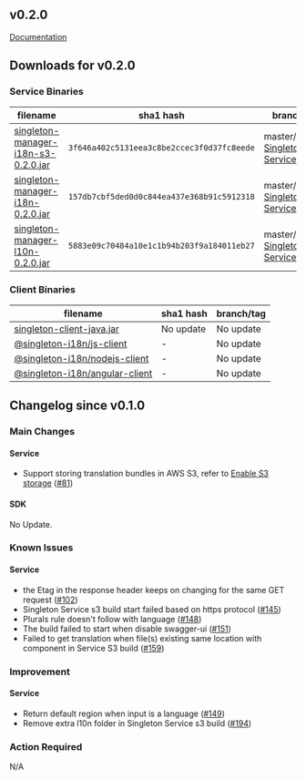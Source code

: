 v0.2.0
-------

[Documentation](https://vmware.github.io/singleton/)

## Downloads for v0.2.0

### Service Binaries
filename | sha1 hash | branch/tag
-------- | --- | ------
[singleton-manager-i18n-s3-0.2.0.jar](https://repo1.maven.org/maven2/com/vmware/singleton/singleton-manager-i18n-s3/0.2.0/singleton-manager-i18n-s3-0.2.0.jar) | `3f646a402c5131eea3c8be2ccec3f0d37fc8eede` | master/[v0.2.0-Singleton-Service](https://github.com/vmware/singleton/releases/tag/v0.2.0-Singleton-Service)
[singleton-manager-i18n-0.2.0.jar](https://repo1.maven.org/maven2/com/vmware/singleton/singleton-manager-i18n/0.2.0/singleton-manager-i18n-0.2.0.jar) | `157db7cbf5ded0d0c844ea437e368b91c5912318` | master/[v0.2.0-Singleton-Service](https://github.com/vmware/singleton/releases/tag/v0.2.0-Singleton-Service)
[singleton-manager-l10n-0.2.0.jar](https://repo1.maven.org/maven2/com/vmware/singleton/singleton-manager-l10n/0.2.0/singleton-manager-l10n-0.2.0.jar) | `5883e09c70484a10e1c1b94b203f9a184011eb27` | master/[v0.2.0-Singleton-Service](https://github.com/vmware/singleton/releases/tag/v0.2.0-Singleton-Service)

### Client Binaries
filename | sha1 hash | branch/tag
-------- | --- | ------
[singleton-client-java.jar](https://repo1.maven.org/maven2/com/vmware/singleton/singleton-client-java/0.1.0/) | No update | No update
[@singleton-i18n/js-client](https://www.npmjs.com/package/@singleton-i18n/js-core-sdk/v/0.1.0) | - | No update
[@singleton-i18n/nodejs-client](https://www.npmjs.com/package/@singleton-i18n/js-core-sdk-server/v/0.1.0) | - | No update
[@singleton-i18n/angular-client](https://www.npmjs.com/package/@singleton-i18n/angular-client/v/0.1.0) | - | No update

## Changelog since v0.1.0

### Main Changes
#### Service
- Support storing translation bundles in AWS S3, refer to [Enable S3 storage](https://vmware.github.io/singleton/docs/overview/singleton-service/configurations/enable-s3-storage/) ([#81](https://github.com/vmware/singleton/issues/81))

#### SDK
No Update.


### Known Issues
#### Service
- the Etag in the response header keeps on changing for the same GET request ([#102](https://github.com/vmware/singleton/issues/102))
- Singleton Service s3 build start failed based on https protocol ([#145](https://github.com/vmware/singleton/issues/145))
- Plurals rule doesn't follow with language ([#148](https://github.com/vmware/singleton/issues/148))
- The build failed to start when disable swagger-ui ([#151](https://github.com/vmware/singleton/issues/151))
- Failed to get translation when file(s) existing same location with component in Service S3 build ([#159](https://github.com/vmware/singleton/issues/159))


### Improvement
#### Service
- Return default region when input is a language ([#149](https://github.com/vmware/singleton/issues/149))
- Remove extra l10n folder in Singleton Service s3 build ([#194](https://github.com/vmware/singleton/issues/194))

### Action Required
N/A
